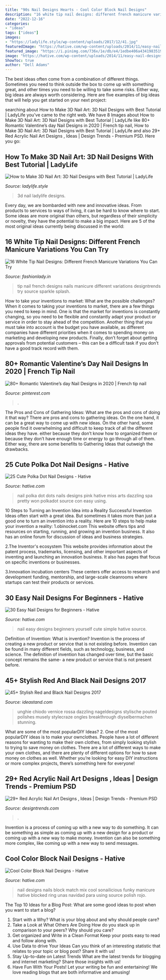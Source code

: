 ```yaml
---
title: "90s Nail Designs Hearts - Cool Color Block Nail Designs"
description: "16 white tip nail designs: different french manicure variations you can try"
date: "2022-12-16"
categories:
- "ideas"
tags: ["ideas"]
images:
- "https://ladylife.style/wp-content/uploads/2017/12/41.jpg"
featuredImage: "https://hative.com/wp-content/uploads/2014/11/easy-nail-designs/21-easy-nail-designs-for-beginners.jpg"
featured_image: "https://i.pinimg.com/736x/1e/db/e4/1edbe406a4341983519f35c5442bb23b.jpg"
image: "https://hative.com/wp-content/uploads/2014/11/easy-nail-designs/21-easy-nail-designs-for-beginners.jpg"
ShowToc: true
author: "Dell Adams"
---
```



The best ideas often come from a combination of different things. Sometimes you need to think outside the box to come up with something great, and other times you need to be willing to take some risks. Either way, big ideas are always worth considering. Here are five examples of big ideas that will help you get started on your next project: 

	

		
searching about How to Make 3D Nail Art: 3D Nail Designs with Best Tutorial | LadyLife you've came to the right web. We have 8 Images about How to Make 3D Nail Art: 3D Nail Designs with Best Tutorial | LadyLife like 80+ Romantic Valentine’s day Nail Designs in 2020 | French tip nail, How to Make 3D Nail Art: 3D Nail Designs with Best Tutorial | LadyLife and also 29+ Red Acrylic Nail Art Designs , Ideas | Design Trends - Premium PSD. Here you go:
		
    
## How To Make 3D Nail Art: 3D Nail Designs With Best Tutorial | LadyLife

<img loading=lazy src="https://ladylife.style/wp-content/uploads/2017/12/41.jpg" onerror="this.onerror=null;this.src='https://tse1.mm.bing.net/th?id=OIP.BWVAonHqZFBKXrVvA3TYNQHaHa&amp;pid=15.1';" alt="How to Make 3D Nail Art: 3D Nail Designs with Best Tutorial | LadyLife">

_Source: ladylife.style_

>3d nail ladylife designs. 

	

Every day, we are bombarded with new and innovative ideas. From products to services to ways of living, it can be hard to know where to start. Some ideas are more original than others, but regardless of their simplicity or novelty, they have the potential to make a big impact. Here are 5 of the most original ideas currently being discussed in the world: 

    
## 16 White Tip Nail Designs: Different French Manicure Variations You Can Try

<img loading=lazy src="https://www.fashionlady.in/wp-content/uploads/2016/10/French-Tip-Nail-Designs.jpg" onerror="this.onerror=null;this.src='https://tse3.mm.bing.net/th?id=OIP.SuSXTOO0o0-GB9T9tauDhQHaHa&amp;pid=15.1';" alt="16 White Tip Nail Designs: Different French Manicure Variations You Can Try">

_Source: fashionlady.in_

>tip nail french designs nails manicure different variations designtrends try source sparkle splash. 

	

How to take your inventions to market: What are the possible challenges?
When it comes to taking your inventions to market, there are a few things you need to keep in mind. One is that the market for inventions is constantly changing, so you need to be flexible and constantly adapt your product or service in order to stay ahead of the competition. Another thing that you must take into account is the budget you have available, as different companies have different priorities when it comes to spending money on marketing and developing new products. Finally, don’t forget about getting approvals from potential customers – this can be a difficult task if you don’t have a good track record with them.

    
## 80+ Romantic Valentine’s Day Nail Designs In 2020 | French Tip Nail

<img loading=lazy src="https://i.pinimg.com/736x/1e/db/e4/1edbe406a4341983519f35c5442bb23b.jpg" onerror="this.onerror=null;this.src='https://tse3.mm.bing.net/th?id=OIP.v88svwWveIfZFr4aYli7ugHaHa&amp;pid=15.1';" alt="80+ Romantic Valentine’s day Nail Designs in 2020 | French tip nail">

_Source: pinterest.com_

>. 

	

The Pros and Cons of Gathering Ideas: What are the pros and cons of doing it that way?
There are pros and cons to gathering ideas. On the one hand, it can be a great way to come up with new ideas. On the other hand, some people find it overwhelming and difficult to keep track of all the different ideas they have. either because they don’t know how to organized them or because they don’t have enough time or energy to go through all of them. Either way, there are some benefits to Gathering Ideas that outweigh the drawbacks.

    
## 25 Cute Polka Dot Nail Designs - Hative

<img loading=lazy src="https://hative.com/wp-content/uploads/2014/11/polka-dot-nail-designs/25-cute-polka-dot-nail-designs.jpg" onerror="this.onerror=null;this.src='https://tse4.mm.bing.net/th?id=OIP.JZMqW6UoBdpg0rE2ZnZpxAHaHE&amp;pid=15.1';" alt="25 Cute Polka Dot Nail Designs - Hative">

_Source: hative.com_

>nail polka dot dots nails designs pink hative miss arts dazzling spa pretty won polkadot source con easy using. 

	

10 Steps to Turning an Invention Idea into a Reality
Successful Invention Ideas often start with a great idea. But sometimes it takes more than just a good one to turn an invention into a reality. Here are 10 steps to help make your invention a reality:
1.obinocket.com This website offers tips and resources on starting, running, and growing an invention business. It also has an online forum for discussion of ideas and business strategies.

2.The Inventor's ecosystem This website provides information about the patent process, trademarks, licensing, and other important aspects of inventing and launching an innovation business. It also has pages that focus on specific inventions or businesses.

3.Innovation incubation centers These centers offer access to research and development funding, mentorship, and large-scale cleanrooms where startups can test their products or services.

    
## 30 Easy Nail Designs For Beginners - Hative

<img loading=lazy src="https://hative.com/wp-content/uploads/2014/11/easy-nail-designs/21-easy-nail-designs-for-beginners.jpg" onerror="this.onerror=null;this.src='https://tse3.mm.bing.net/th?id=OIP.bd8KcDoNM72ZYgtLyu0QwQHaHa&amp;pid=15.1';" alt="30 Easy Nail Designs for Beginners - Hative">

_Source: hative.com_

>nail easy designs beginners yourself cute simple hative source. 

	

Definition of Invention: What is invention?
Invention is the process of creating a new product or service that is not existing before. Invention can be found in many different fields, such as technology, business, and science. The definition of invention has changed over time, but the basic concept remains the same- a new product or service that is not present before.

    
## 45+ Stylish Red And Black Nail Designs 2017

<img loading=lazy src="https://ideastand.com/wp-content/uploads/2016/01/red-and-black-nail-designs/3-red-black-nail-designs.jpg" onerror="this.onerror=null;this.src='https://tse4.mm.bing.net/th?id=OIP.mtOUfe89w4ogxI3-dbRPUgHaKz&amp;pid=15.1';" alt="45+ Stylish Red and Black Nail Designs 2017">

_Source: ideastand.com_

>unghie chiodo vernice rossa dazzling nageldesigns stylische pouted polishes musely stylecraze ongles breakthrough diyselbermachen stunning. 

	

What are some of the most popularDIY Ideas?
2. One of the most popularDIY ideas is to make your ownclothes. People have a lot of different reasons for wanting to make their own clothes, from simply looking stylish to trying to save money on clothes. There are a lot of different ways to make your own clothes, and there are plenty of different options for how to save money on clothes as well. Whether you’re looking for easy DIY instructions or more complex projects, there’s something here for everyone!

    
## 29+ Red Acrylic Nail Art Designs , Ideas | Design Trends - Premium PSD

<img loading=lazy src="https://images.designtrends.com/wp-content/uploads/2016/03/01125542/Dark-Red-Nails-For-White-Skin.jpg" onerror="this.onerror=null;this.src='https://tse1.mm.bing.net/th?id=OIP.eCIiB1CLd4Dxa9zWXWN4BgHaHa&amp;pid=15.1';" alt="29+ Red Acrylic Nail Art Designs , Ideas | Design Trends - Premium PSD">

_Source: designtrends.com_

>. 

	

Invention is a process of coming up with a new way to do something. It can be something as simple as coming up with a new design for a product or coming up with a new way to make money. Invention can also be something more complex, like coming up with a new way to send messages.

    
## Cool Color Block Nail Designs - Hative

<img loading=lazy src="https://hative.com/wp-content/uploads/2014/11/color-block-nail-designs/7-color-block-nail-designs.jpg" onerror="this.onerror=null;this.src='https://tse4.mm.bing.net/th?id=OIP.14AhfG8UIh2lK6slSrvS3wHaLH&amp;pid=15.1';" alt="Cool Color Block Nail Designs - Hative">

_Source: hative.com_

>nail designs nails block match mix cool sonailicious funky manicure hative blocked ring unas navidad para using source polish rojo. 

	

The Top 10 Ideas for a Blog Post: What are some good ideas to post when you want to start a blog?
1. Start with a Why?
What is your blog about and why should people care? 
2. Take a Look at What Others Are Doing
How do you stack up in comparison to your peers? Why should you care? 
3. Get organized and Write in a Clean Format
Keep your posts easy to read and follow along with. 
4. Use Data to drive Your Ideas
Can you think of an interesting statistic that relates to your topic or blog post? Share it with us! 
5. Stay Up-to-date on Latest Trends
What are the latest trends for blogging and internet marketing? Share those insights with us! 
6. Have Fun With Your Posts!
Let your writing be fun and entertaining! We love reading blogs that are both informative and amusing!


